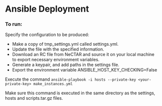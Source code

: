 # Ansible Deployment

### To run:
Specify the configuration to be produced:
  * Make a copy of tmp_settings.yml called settings.yml.
  * Update the file with the specified information.
  * Download an RC file from NeCTAR and source it on your local machine to export necessary environment variables.
  * Generate a keypair, and add paths in the settings file.
  * Export the environment variable ANSIBLE_HOST_KEY_CHECKING=False

Execute the command `ansible-playbook -i hosts --private-key <your-private-key> make_instances.yml`

Make sure this command is executed in the same directory as the settings, hosts and scripts.tar.gz files.
